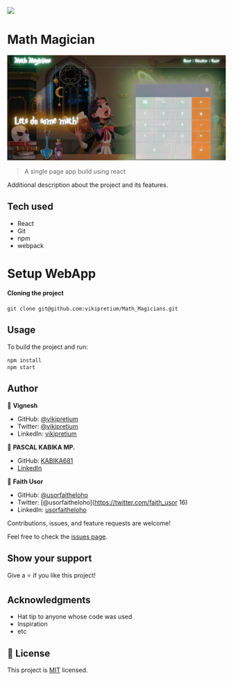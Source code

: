 ![](https://img.shields.io/badge/Microverse-blueviolet)

# Math Magician

![](./src/images/ss1.png)

> A single page app build using react


Additional description about the project and its features.

## Tech used

- React
- Git
- npm
- webpack

# Setup WebApp

#### Cloning the project

```
git clone git@github.com:vikipretium/Math_Magicians.git
```

## Usage

To build the project and run:

```
npm install
npm start
```

## Author

👤 **Vignesh**

- GitHub: [@vikipretium](https://github.com/vikipretium)
- Twitter: [@vikipretium](https://twitter.com/vikipretium)
- LinkedIn: [vikipretium](https://linkedin.com/in/vikipretium)

👤 **PASCAL KABIKA MP.**

- GitHub: [KABIKA681](https://github.com/KABIKA681?tab=overview&from=2021-12-01&to=2021-12-31)
- [LinkedIn](https://www.linkedin.com/in/pascal-kabika-443061220/)

👤 **Faith Usor**

- GitHub: [@usorfaitheloho](https://github.com/usorfaitheloho)
- Twitter: [@usorfaitheloho](https://twitter.com/faith_usor 16)
- LinkedIn: [usorfaitheloho](https://linkedin.com/in/faith_usor/)

Contributions, issues, and feature requests are welcome!

Feel free to check the [issues page](../../issues/).

## Show your support

Give a ⭐️ if you like this project!

## Acknowledgments

- Hat tip to anyone whose code was used
- Inspiration
- etc

## 📝 License

This project is [MIT](./MIT.md) licensed.
